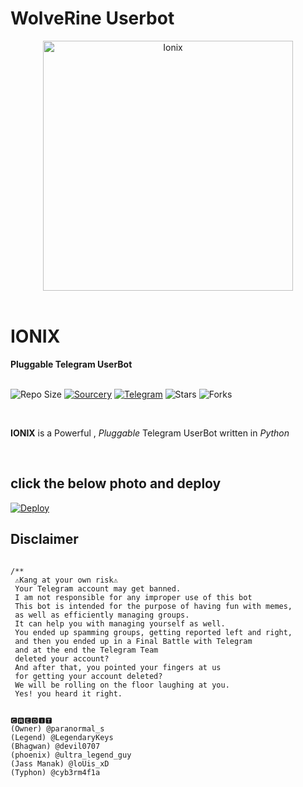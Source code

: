 # WolveRine Userbot

<p align="center">
    <a href="https://github.com/Ion-cell/IoniX"><img src="https://telegra.ph/file/5d6f61b25896be4c3dd6c.jpg" alt="Ionix" width=400px></a>
    <br>
    <br>
</p>

<h1>IONIX</h1>
<b>Pluggable Telegram UserBot</b>
<br>
<br>

![Repo Size](https://img.shields.io/github/repo-size/ion-cell/ionix)
[![Sourcery](https://img.shields.io/badge/Sourcery-enabled-brightgreen)](https://sourcery.ai)
[![Telegram](https://img.shields.io/badge/Support%20Group-Telegram-blue)](https://t.me/ionix-support-official)
![Stars](https://img.shields.io/github/stars/ion-cell/ioniX)
![Forks](https://img.shields.io/github/forks/ion-cell/ionix)



<br>

 **IONIX** is a Powerful , _Pluggable_ Telegram UserBot written in _Python_ 
<br>

<br>

## click the below photo and deploy

[![Deploy](https://telegra.ph/file/57c4edb389224c9cf9996.png)](https://heroku.com/deploy?template=https://github.com/ion-cell/ionxix)

## Disclaimer

                
   ```

/**
    ⚠️Kang at your own risk⚠️          
    Your Telegram account may get banned.
    I am not responsible for any improper use of this bot
    This bot is intended for the purpose of having fun with memes,
    as well as efficiently managing groups.
    It can help you with managing yourself as well.
    You ended up spamming groups, getting reported left and right,
    and then you ended up in a Final Battle with Telegram
    and at the end the Telegram Team
    deleted your account?
    And after that, you pointed your fingers at us
    for getting your account deleted?
    We will be rolling on the floor laughing at you.
    Yes! you heard it right.


🅲🆁🅴🅳🅸🆃
(Owner) @paranormal_s
(Legend) @LegendaryKeys
(Bhagwan) @devil0707
(phoenix) @ultra_legend_guy
(Jass Manak) @loUis_xD
(Typhon) @cyb3rm4f1a





    
